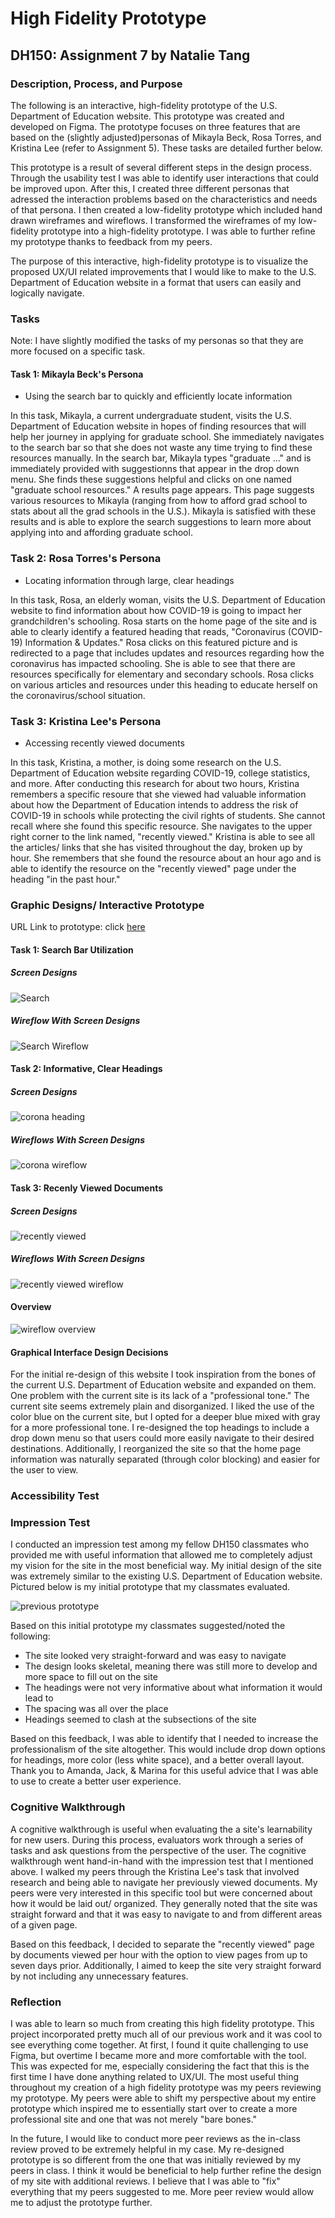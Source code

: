 # High Fidelity Prototype
## DH150: Assignment 7 by Natalie Tang

### Description, Process, and Purpose
The following is an interactive, high-fidelity prototype of the U.S. Department of Education website. This prototype was created and developed on Figma. The prototype focuses on three features that are based on the (slightly adjusted)personas of Mikayla Beck, Rosa Torres, and Kristina Lee (refer to Assignment 5). These tasks are detailed further below. 

This prototype is a result of several different steps in the design process. Through the usability test I was able to identify  user interactions that could be improved upon. After this, I created three different personas that adressed the interaction problems based on the characteristics and needs of that persona. I then created a low-fidelity prototype which included hand drawn wireframes and wireflows. I transformed the wireframes of my low-fidelity prototype into a high-fidelity prototype. I was able to further refine my prototype thanks to feedback from my peers. 

The purpose of this interactive, high-fidelity prototype is to visualize the proposed UX/UI related improvements that I would like to make to the U.S. Department of Education website in a format that users can easily and logically navigate. 

### Tasks
Note: I have slightly modified the tasks of my personas so that they are more focused on a specific task.
#### Task 1: Mikayla Beck's Persona
- Using the search bar to quickly and efficiently locate information

In this task, Mikayla, a current undergraduate student, visits the U.S. Department of Education website in hopes of finding resources that will help her journey in applying for graduate school. She immediately navigates to the search bar so that she does not waste any time trying to find these resources manually. In the search bar, Mikayla types "graduate ..." and is immediately provided with suggestionns that appear in the drop down menu. She finds these suggestions helpful and clicks on one named "graduate school resources." A results page appears. This page suggests various resources to Mikayla (ranging from how to afford grad school to stats about all the grad schools in the U.S.). Mikayla is satisfied with these results and is able to explore the search suggestions to learn more about applying into and affording graduate school. 

### Task 2: Rosa Torres's Persona
- Locating information through large, clear headings

In this task, Rosa, an elderly woman, visits the U.S. Department of Education website to find information about how COVID-19 is going to impact her grandchildren's schooling. Rosa starts on the home page of the site and is able to clearly identify a featured heading that reads, "Coronavirus (COVID-19) Information & Updates." Rosa clicks on this featured picture and is redirected to a page that includes updates and resources regarding how the coronavirus has impacted schooling. She is able to see that there are resources specifically for elementary and secondary schools. Rosa clicks on various articles and resources under this heading to educate herself on the coronavirus/school situation. 

### Task 3: Kristina Lee's Persona
- Accessing recently viewed documents 

In this task, Kristina, a mother, is doing some research on the U.S. Department of Education website regarding COVID-19, college statistics, and more. After conducting this research for about two hours, Kristina remembers a specific resoure that she viewed had valuable information about how the Department of Education intends to address the risk of COVID-19 in schools while protecting the civil rights of students. She cannot recall where she found this specific resource. She navigates to the upper right corner to the link named, "recently viewed." Kristina is able to see all the articles/ links that she has visited throughout the day, broken up by hour. She remembers that she found the resource about an hour ago and is able to identify the resource on the "recently viewed" page under the heading "in the past hour." 

### Graphic Designs/ Interactive Prototype

URL Link to prototype: click [here](https://www.figma.com/file/qliJts66TgP4FwwxNc6C2k/Redo?node-id=0%3A1)

#### Task 1: Search Bar Utilization
##### Screen Designs
![Search](search1.png)

##### Wireflow With Screen Designs
![Search Wireflow](search2.png)

#### Task 2: Informative, Clear Headings
##### Screen Designs
![corona heading](corona1.png)

##### Wireflows With Screen Designs
![corona wireflow](corona2.png)

#### Task 3: Recenly Viewed Documents 
##### Screen Designs
![recently viewed](recent1.png)

##### Wireflows With Screen Designs
![recently viewed wireflow](recent2.png)

#### Overview
![wireflow overview](overview.png)

#### Graphical Interface Design Decisions
For the initial re-design of this website I took inspiration from the bones of the current U.S. Department of Education website and expanded on them. One problem with the current site is its lack of a "professional tone." The current site seems extremely plain and disorganized. I liked the use of the color blue on the current site, but I opted for a deeper blue mixed with gray for a more professional tone. I re-designed the top headings to include a drop down menu so that users could more easily navigate to their desired destinations. Additionally, I reorganized the site so that the home page information was naturally separated (through color blocking) and easier for the user to view. 

### Accessibility Test 

### Impression Test 
I conducted an impression test among my fellow DH150 classmates who provided me with useful information that allowed me to completely adjust my vision for the site in the most beneficial way. My initial design of the site was extremely similar to the existing U.S. Department of Education website. Pictured below is my initial prototype that my classmates evaluated.

![previous prototype](previous.png)

Based on this initial prototype my classmates suggested/noted the following:
- The site looked very straight-forward and was easy to navigate
- The design looks skeletal, meaning there was still more to develop and more space to fill out on the site
- The headings were not very informative about what information it would lead to 
- The spacing was all over the place
- Headings seemed to clash at the subsections of the site

Based on this feedback, I was able to identify that I needed to increase the professionalism of the site altogether. This would include drop down options for headings, more color (less white space), and a better overall layout. Thank you to Amanda, Jack, & Marina for this useful advice that I was able to use to create a better user experience. 

### Cognitive Walkthrough
A cognitive walkthrough is useful when evaluating the a site's learnability for new users. During this process, evaluators work through a series of tasks and ask questions from the perspective of the user. The cognitive walkthrough went hand-in-hand with the impression test that I mentioned above. I walked my peers through the Kristina Lee's task that involved research and being able to navigate her previously viewed documents. My peers were very interested in this specific tool but were concerned about how it would be laid out/ organized. They generally noted that the site was straight forward and that it was easy to navigate to and from different areas of a given page. 

Based on this feedback, I decided to separate the "recently viewed" page by documents viewed per hour with the option to view pages from up to seven days prior. Additionally, I aimed to keep the site very straight forward by not including any unnecessary features. 

### Reflection 
I was able to learn so much from creating this high fidelity prototype. This project incorporated pretty much all of our previous work and it was cool to see everything come together. At first, I found it quite challenging to use Figma, but overtime I became more and more comfortable with the tool. This was expected for me, especially considering the fact that this is the first time I have done anything related to UX/UI. The most useful thing throughout my creation of a high fidelity prototype was my peers reviewing my prototype. My peers were able to shift my perspective about my entire prototype which inspired me to essentially start over to create a more professional site and one that was not merely "bare bones."

In the future, I would like to conduct more peer reviews as the in-class review proved to be extremely helpful in my case. My re-designed prototype is so different from the one that was initially reviewed by my peers in class. I think it would be beneficial to help further refine the design of my site with additional reviews. I believe that I was able to "fix" everything that my peers suggested to me. More peer review would allow me to adjust the prototype further. 
